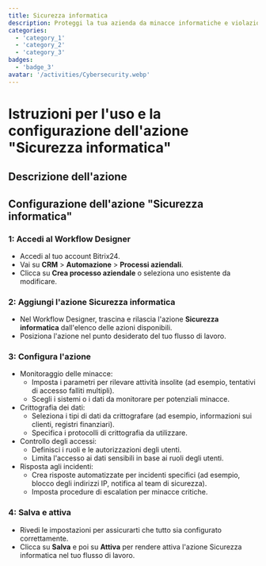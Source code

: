 ```yaml
---
title: Sicurezza informatica
description: Proteggi la tua azienda da minacce informatiche e violazioni dei dati.
categories: 
  - 'category_1'
  - 'category_2'
  - 'category_3'
badges: 
  - 'badge_3'
avatar: '/activities/Cybersecurity.webp'
---
```

# Istruzioni per l'uso e la configurazione dell'azione "Sicurezza informatica"

## Descrizione dell'azione

## **Configurazione dell'azione "Sicurezza informatica"**

### 1: Accedi al Workflow Designer
- Accedi al tuo account Bitrix24.
- Vai su **CRM** > **Automazione** > **Processi aziendali**.
- Clicca su **Crea processo aziendale** o seleziona uno esistente da modificare.

### 2: Aggiungi l'azione Sicurezza informatica
- Nel Workflow Designer, trascina e rilascia l'azione **Sicurezza informatica** dall'elenco delle azioni disponibili.
- Posiziona l'azione nel punto desiderato del tuo flusso di lavoro.

### 3: Configura l'azione
- Monitoraggio delle minacce:
  - Imposta i parametri per rilevare attività insolite (ad esempio, tentativi di accesso falliti multipli).
  - Scegli i sistemi o i dati da monitorare per potenziali minacce.
- Crittografia dei dati:
  - Seleziona i tipi di dati da crittografare (ad esempio, informazioni sui clienti, registri finanziari).
  - Specifica i protocolli di crittografia da utilizzare.
- Controllo degli accessi:
  - Definisci i ruoli e le autorizzazioni degli utenti.
  - Limita l'accesso ai dati sensibili in base ai ruoli degli utenti.
- Risposta agli incidenti:
  - Crea risposte automatizzate per incidenti specifici (ad esempio, blocco degli indirizzi IP, notifica al team di sicurezza).
  - Imposta procedure di escalation per minacce critiche.

### 4: Salva e attiva
- Rivedi le impostazioni per assicurarti che tutto sia configurato correttamente.
- Clicca su **Salva** e poi su **Attiva** per rendere attiva l'azione Sicurezza informatica nel tuo flusso di lavoro.